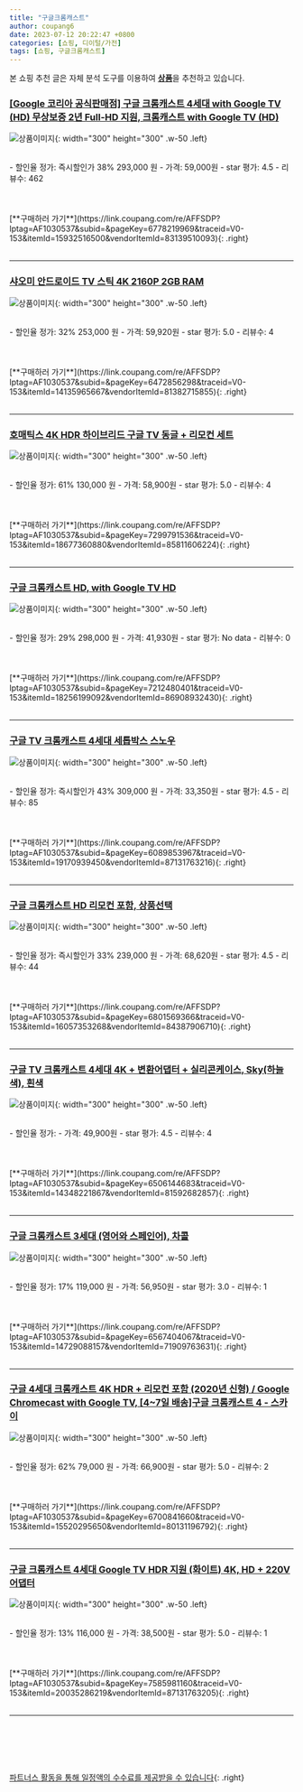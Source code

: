 ```yaml
---
title: "구글크롬캐스트"
author: coupang6
date: 2023-07-12 20:22:47 +0800
categories: [쇼핑, 디이털/가전]
tags: [쇼핑, 구글크롬캐스트]
---
```


본 쇼핑 추천 글은 자체 분석 도구를 이용하여 [**상품**](https://link.coupang.com/a/bao1ui)을 추천하고 있습니다.

### [[Google 코리아 공식판매점] 구글 크롬캐스트 4세대 with Google TV (HD) 무상보증 2년 Full-HD 지원, 크롬캐스트 with Google TV (HD)](https://link.coupang.com/re/AFFSDP?lptag=AF1030537&subid=&pageKey=6778219969&traceid=V0-153&itemId=15932516500&vendorItemId=83139510093)

![상품이미지](https://thumbnail6.coupangcdn.com/thumbnails/remote/230x230ex/image/vendor_inventory/6065/29268eacac31c7128b647a0f23db4d5cc58289c606f8448344471bdcc58f.jpg){: width="300" height="300" .w-50 .left}


<br>
- 할인율 정가: 즉시할인가 38%  293,000   원
- 가격: 59,000원
- star 평가: 4.5
- 리뷰수: 462
<br>
<br>
<br>
<br>
[**구매하러 가기**](https://link.coupang.com/re/AFFSDP?lptag=AF1030537&subid=&pageKey=6778219969&traceid=V0-153&itemId=15932516500&vendorItemId=83139510093){: .right}
<br>
<br>

---

### [샤오미 안드로이드 TV 스틱 4K 2160P 2GB RAM](https://link.coupang.com/re/AFFSDP?lptag=AF1030537&subid=&pageKey=6472856298&traceid=V0-153&itemId=14135965667&vendorItemId=81382715855)

![상품이미지](https://thumbnail8.coupangcdn.com/thumbnails/remote/230x230ex/image/retail/images/9076909913854283-2815d28e-dbb3-4616-9044-4ba1d4a19ce4.jpg){: width="300" height="300" .w-50 .left}


<br>
- 할인율 정가: 32%  253,000   원
- 가격: 59,920원
- star 평가: 5.0
- 리뷰수: 4
<br>
<br>
<br>
<br>
[**구매하러 가기**](https://link.coupang.com/re/AFFSDP?lptag=AF1030537&subid=&pageKey=6472856298&traceid=V0-153&itemId=14135965667&vendorItemId=81382715855){: .right}
<br>
<br>

---

### [호매틱스 4K HDR 하이브리드 구글 TV 동글 + 리모컨 세트](https://link.coupang.com/re/AFFSDP?lptag=AF1030537&subid=&pageKey=7299791536&traceid=V0-153&itemId=18677360880&vendorItemId=85811606224)

![상품이미지](https://thumbnail6.coupangcdn.com/thumbnails/remote/230x230ex/image/retail/images/2023/04/28/12/5/8e6575fd-7b84-4495-9e38-fb8fb4ad80d0.jpg){: width="300" height="300" .w-50 .left}


<br>
- 할인율 정가: 61%  130,000   원
- 가격: 58,900원
- star 평가: 5.0
- 리뷰수: 4
<br>
<br>
<br>
<br>
[**구매하러 가기**](https://link.coupang.com/re/AFFSDP?lptag=AF1030537&subid=&pageKey=7299791536&traceid=V0-153&itemId=18677360880&vendorItemId=85811606224){: .right}
<br>
<br>

---

### [구글 크롬캐스트 HD, with Google TV HD](https://link.coupang.com/re/AFFSDP?lptag=AF1030537&subid=&pageKey=7212480401&traceid=V0-153&itemId=18256199092&vendorItemId=86908932430)

![상품이미지](https://thumbnail10.coupangcdn.com/thumbnails/remote/230x230ex/image/vendor_inventory/f935/7eba399818e6959db48bbd58e1f019539035f550ca78be0a19a4e71a9441.jpg){: width="300" height="300" .w-50 .left}


<br>
- 할인율 정가: 29%  298,000   원
- 가격: 41,930원
- star 평가: No data
- 리뷰수: 0
<br>
<br>
<br>
<br>
[**구매하러 가기**](https://link.coupang.com/re/AFFSDP?lptag=AF1030537&subid=&pageKey=7212480401&traceid=V0-153&itemId=18256199092&vendorItemId=86908932430){: .right}
<br>
<br>

---

### [구글 TV 크롬캐스트 4세대 세톱박스 스노우](https://link.coupang.com/re/AFFSDP?lptag=AF1030537&subid=&pageKey=6089853967&traceid=V0-153&itemId=19170939450&vendorItemId=87131763216)

![상품이미지](https://thumbnail6.coupangcdn.com/thumbnails/remote/230x230ex/image/vendor_inventory/82c1/f0d2a1f9ea0fd4c02ff6f04ea704339d2ed4d9380a150385650f01eef6ca.PNG){: width="300" height="300" .w-50 .left}


<br>
- 할인율 정가: 즉시할인가 43%  309,000   원
- 가격: 33,350원
- star 평가: 4.5
- 리뷰수: 85
<br>
<br>
<br>
<br>
[**구매하러 가기**](https://link.coupang.com/re/AFFSDP?lptag=AF1030537&subid=&pageKey=6089853967&traceid=V0-153&itemId=19170939450&vendorItemId=87131763216){: .right}
<br>
<br>

---

### [구글 크롬캐스트 HD 리모컨 포함, 상품선택](https://link.coupang.com/re/AFFSDP?lptag=AF1030537&subid=&pageKey=6801569366&traceid=V0-153&itemId=16057353268&vendorItemId=84387906710)

![상품이미지](https://thumbnail8.coupangcdn.com/thumbnails/remote/230x230ex/image/vendor_inventory/8f71/cb10b8373d4ec89005818f1cfdc8d3454ae050e61ce868ac4463ff55fefd.jpg){: width="300" height="300" .w-50 .left}


<br>
- 할인율 정가: 즉시할인가 33%  239,000   원
- 가격: 68,620원
- star 평가: 4.5
- 리뷰수: 44
<br>
<br>
<br>
<br>
[**구매하러 가기**](https://link.coupang.com/re/AFFSDP?lptag=AF1030537&subid=&pageKey=6801569366&traceid=V0-153&itemId=16057353268&vendorItemId=84387906710){: .right}
<br>
<br>

---

### [구글 TV 크롬캐스트 4세대 4K + 변환어댑터 + 실리콘케이스, Sky(하늘색), 흰색](https://link.coupang.com/re/AFFSDP?lptag=AF1030537&subid=&pageKey=6506144683&traceid=V0-153&itemId=14348221867&vendorItemId=81592682857)

![상품이미지](https://thumbnail10.coupangcdn.com/thumbnails/remote/230x230ex/image/vendor_inventory/1b5a/929a9e8324aa715278106d6e7f2b48883722ede1db0f71a6bfa34b8a92ea.jpg){: width="300" height="300" .w-50 .left}


<br>
- 할인율 정가: 
- 가격: 49,900원
- star 평가: 4.5
- 리뷰수: 4
<br>
<br>
<br>
<br>
[**구매하러 가기**](https://link.coupang.com/re/AFFSDP?lptag=AF1030537&subid=&pageKey=6506144683&traceid=V0-153&itemId=14348221867&vendorItemId=81592682857){: .right}
<br>
<br>

---

### [구글 크롬캐스트 3세대 (영어와 스페인어), 차콜](https://link.coupang.com/re/AFFSDP?lptag=AF1030537&subid=&pageKey=6567404067&traceid=V0-153&itemId=14729088157&vendorItemId=71909763631)

![상품이미지](https://thumbnail6.coupangcdn.com/thumbnails/remote/230x230ex/image/vendor_inventory/a97e/57f6ea12db1270734adb477fe09f91459273777c4d86264fc4dac9cb86b9.jpg){: width="300" height="300" .w-50 .left}


<br>
- 할인율 정가: 17%  119,000   원
- 가격: 56,950원
- star 평가: 3.0
- 리뷰수: 1
<br>
<br>
<br>
<br>
[**구매하러 가기**](https://link.coupang.com/re/AFFSDP?lptag=AF1030537&subid=&pageKey=6567404067&traceid=V0-153&itemId=14729088157&vendorItemId=71909763631){: .right}
<br>
<br>

---

### [구글 4세대 크롬캐스트 4K HDR + 리모컨 포함 (2020년 신형) / Google Chromecast with Google TV, [4~7일 배송]구글 크롬캐스트 4 - 스카이](https://link.coupang.com/re/AFFSDP?lptag=AF1030537&subid=&pageKey=6700841660&traceid=V0-153&itemId=15520295650&vendorItemId=80131196792)

![상품이미지](https://thumbnail6.coupangcdn.com/thumbnails/remote/230x230ex/image/vendor_inventory/a657/a59ca2c7befcafda68e6d2a142fd0d4d70ac5f3dcdfde9663488688bc811.jpeg){: width="300" height="300" .w-50 .left}


<br>
- 할인율 정가: 62%  79,000   원
- 가격: 66,900원
- star 평가: 5.0
- 리뷰수: 2
<br>
<br>
<br>
<br>
[**구매하러 가기**](https://link.coupang.com/re/AFFSDP?lptag=AF1030537&subid=&pageKey=6700841660&traceid=V0-153&itemId=15520295650&vendorItemId=80131196792){: .right}
<br>
<br>

---

### [구글 크롬캐스트 4세대 Google TV HDR 지원 (화이트) 4K, HD + 220V 어댑터](https://link.coupang.com/re/AFFSDP?lptag=AF1030537&subid=&pageKey=7585981160&traceid=V0-153&itemId=20035286219&vendorItemId=87131763205)

![상품이미지](https://thumbnail6.coupangcdn.com/thumbnails/remote/230x230ex/image/vendor_inventory/82c1/f0d2a1f9ea0fd4c02ff6f04ea704339d2ed4d9380a150385650f01eef6ca.PNG){: width="300" height="300" .w-50 .left}


<br>
- 할인율 정가: 13%  116,000   원
- 가격: 38,500원
- star 평가: 5.0
- 리뷰수: 1
<br>
<br>
<br>
<br>
[**구매하러 가기**](https://link.coupang.com/re/AFFSDP?lptag=AF1030537&subid=&pageKey=7585981160&traceid=V0-153&itemId=20035286219&vendorItemId=87131763205){: .right}
<br>
<br>

---
<br><br><br><br><br> [파트너스 활동을 통해 일정액의 수수료를 제공받을 수 있습니다](https://link.coupang.com/a/bao1ui){: .right}